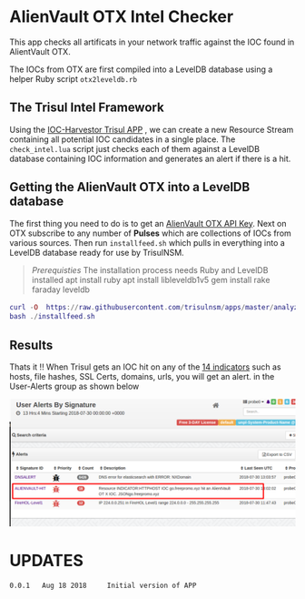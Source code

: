 AlienVault OTX Intel Checker
============================

This app checks all artificats in your network traffic against the IOC found in AlientVault OTX.  

The IOCs from OTX are first compiled into a LevelDB database using a helper Ruby script `otx2leveldb.rb`

## The Trisul Intel Framework

Using the [IOC-Harvestor Trisul APP](https://github.com/trisulnsm/apps/tree/master/analyzers/ioc-harvestor) , we can create a new Resource Stream containing all potential IOC candidates in a single place.  The `check_intel.lua` script just checks each of them against a LevelDB database containing IOC information and generates an alert if
there is a hit.

## Getting the AlienVault OTX into a LevelDB database

The first thing you need to do is to get an [AlienVault OTX API Key](https://otx.alienvault.com/). Next on OTX subscribe to any number of **Pulses** which are collections of IOCs from various sources. Then run `installfeed.sh` which pulls in everything into a LevelDB database ready for use by TrisulNSM.


> *Prerequisties*   The installation process needs Ruby and LevelDB installed
> apt install ruby
> apt install libleveldb1v5 
> gem install rake faraday leveldb 

````lua
curl -O  https://raw.githubusercontent.com/trisulnsm/apps/master/analyzers/alienvault-otx/installfeed.sh
bash ./installfeed.sh 

````


## Results

Thats it !! When Trisul gets an IOC hit on any of the [14 indicators](https://github.com/trisulnsm/apps/tree/master/analyzers/ioc-harvestor) such as hosts, file hashes, SSL Certs, domains, urls, you will get an alert.
in the User-Alerts group as shown below


![User Alerts from AlienVault OTX](avhit.png) 



UPDATES
=======

````
0.0.1   Aug 18 2018     Initial version of APP
````


